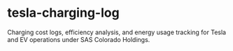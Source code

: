 # tesla-charging-log
Charging cost logs, efficiency analysis, and energy usage tracking for Tesla and EV operations under SAS Colorado Holdings.
